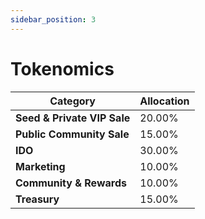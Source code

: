 ```yaml
---
sidebar_position: 3
---
```


# Tokenomics  

| Category                  | Allocation |
|---------------------------|------------|
| **Seed & Private VIP Sale** | 20.00%    |
| **Public Community Sale**   | 15.00%    |
| **IDO**                     | 30.00%    |
| **Marketing**               | 10.00%    |
| **Community & Rewards**     | 10.00%    |
| **Treasury**                | 15.00%    |
